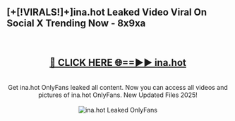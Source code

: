 <h2>[+[!VIRALS!]+]ina.hot Leaked Video Viral On Social X Trending Now - 8x9xa</h2>
<br>
<div align="center">
<h2><a href="https://libra.edu.pl?ina.hot" rel="nofollow">🔴 CLICK HERE 🌐==►► ina.hot</a></h2>
<br>
Get ina.hot OnlyFans leaked all content. Now you can access all videos and pictures of ina.hot OnlyFans. New Updated Files 2025!
<br>
<br>
<a href="https://libra.edu.pl?ina.hot" rel="nofollow" data-target="animated-image.originalLink"><img src="https://i.ibb.co.com/WyWwxjT/player-gif2.gif" alt="ina.hot Leaked OnlyFans" style="max-width: 100%; display: inline-block;" data-target="animated-image.originalImage"></a>
</div>
<br>
